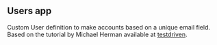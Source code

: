 ## Users app

Custom User definition to make accounts based on a unique email field. Based on the tutorial by Michael Herman available at [testdriven](https://testdriven.io/blog/django-custom-user-model/).
